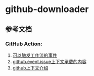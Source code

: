 # github-downloader


## 参考文档

### GitHub Action:  
1. [可以触发工作流的事件](https://docs.github.com/zh/actions/using-workflows/events-that-trigger-workflows)  
2. [github.event.issue上下文承载的内容](https://docs.github.com/zh/webhooks-and-events/webhooks/webhook-events-and-payloads?actionType=opened#issues)  
3. [github上下文介绍](https://docs.github.com/zh/actions/learn-github-actions/contexts#github-context)  

